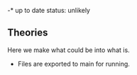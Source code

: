 -* up to date status: unlikely
## Theories
Here we make what could be into what is.

- Files are exported to main for running.
